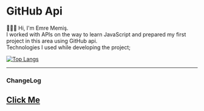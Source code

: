 # GitHub Api  
👨🏻‍💻 Hi, I'm Emre Memiş.  
I worked with APIs on the way to learn JavaScript and prepared my first project in this area using GitHub api.  
Technologies I used while developing the project;  
  
[![Top Langs](https://github-readme-stats.vercel.app/api/top-langs/?username=memisemre&layout=compact)](https://github.com/memisemre/github-readme-stats) 
  
---
### ChangeLog
[Click Me](https://github.com/memisemre/GitHub-Api/blob/main/changelog.md)
---

